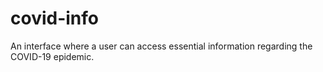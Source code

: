# covid-info
An interface where a user can access essential information regarding the COVID-19 epidemic.

